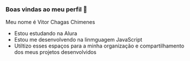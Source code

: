 ### Boas vindas ao meu perfil 🐉 
Meu nome é Vitor Chagas Chimenes 
- Estou estudando na Alura
- Estou me desenvolvendo na linmguagem JavaScript
- Utiltizo esses espaços para a minha organização e compartilhamento dos meus projetos desenvolvidos 
